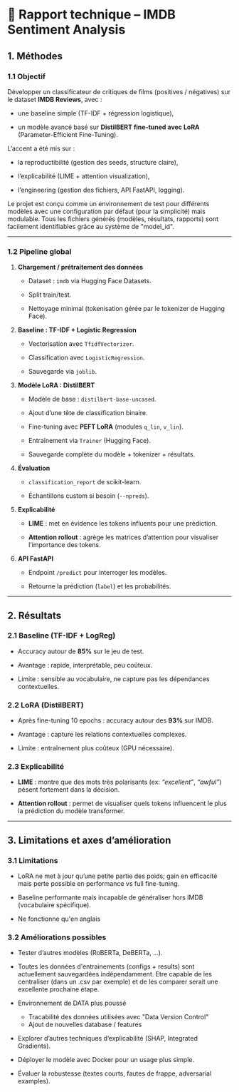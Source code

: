 ﻿# 📑 Rapport technique – IMDB Sentiment Analysis

## 1. Méthodes

### 1.1 Objectif

Développer un classificateur de critiques de films (positives / négatives) sur le dataset **IMDB Reviews**, avec :

-   une baseline simple (TF-IDF + régression logistique),
    
-   un modèle avancé basé sur **DistilBERT fine-tuned avec LoRA** (Parameter-Efficient Fine-Tuning).
    

L’accent a été mis sur :

-   la reproductibilité (gestion des seeds, structure claire),
    
-   l’explicabilité (LIME + attention visualization),
    
-   l’engineering (gestion des fichiers, API FastAPI, logging).

Le projet est conçu comme un environnement de test pour différents modèles avec une configuration par défaut (pour la simplicité) mais modulable.
Tous les fichiers générés (modèles, résultats, rapports) sont facilement identifiables grâce au système de "model_id".

----------

### 1.2 Pipeline global

1.  **Chargement / prétraitement des données**
    
    -   Dataset : `imdb` via Hugging Face Datasets.
        
    -   Split train/test.
        
    -   Nettoyage minimal (tokenisation gérée par le tokenizer de Hugging Face).
        
2.  **Baseline : TF-IDF + Logistic Regression**
    
    -   Vectorisation avec `TfidfVectorizer`.
        
    -   Classification avec `LogisticRegression`.
        
    -   Sauvegarde via `joblib`.
        
3.  **Modèle LoRA : DistilBERT**
    
    -   Modèle de base : `distilbert-base-uncased`.
        
    -   Ajout d’une tête de classification binaire.
        
    -   Fine-tuning avec **PEFT LoRA** (modules `q_lin`, `v_lin`).
        
    -   Entraînement via `Trainer` (Hugging Face).
        
    -   Sauvegarde complète du modèle + tokenizer + résultats.
        
4.  **Évaluation**
    
    -   `classification_report` de scikit-learn.
        
    -   Échantillons custom si besoin (`--npreds`).
        
5.  **Explicabilité**
    
    -   **LIME** : met en évidence les tokens influents pour une prédiction.
        
    -   **Attention rollout** : agrège les matrices d’attention pour visualiser l’importance des tokens.
        
6.  **API FastAPI**
    
    -   Endpoint `/predict` pour interroger les modèles.
        
    -   Retourne la prédiction (`label`) et les probabilités.
        

----------

## 2. Résultats

### 2.1 Baseline (TF-IDF + LogReg)

-   Accuracy autour de **85%** sur le jeu de test.
    
-   Avantage : rapide, interprétable, peu coûteux.
    
-   Limite : sensible au vocabulaire, ne capture pas les dépendances contextuelles.
    

### 2.2 LoRA (DistilBERT)

-   Après fine-tuning 10 epochs : accuracy autour des **93%** sur IMDB.
    
-   Avantage : capture les relations contextuelles complexes.
    
-   Limite : entraînement plus coûteux (GPU nécessaire).
    

### 2.3 Explicabilité

-   **LIME** : montre que des mots très polarisants (ex: _“excellent”_, _“awful”_) pèsent fortement dans la décision.
    
-   **Attention rollout** : permet de visualiser quels tokens influencent le plus la prédiction du modèle transformer.
    

----------

## 3. Limitations et axes d’amélioration

### 3.1 Limitations

-   LoRA ne met à jour qu’une petite partie des poids; gain en efficacité mais perte possible en performance vs full fine-tuning.
        
-   Baseline performante mais incapable de généraliser hors IMDB (vocabulaire spécifique).
    
- Ne fonctionne qu'en anglais


### 3.2 Améliorations possibles

-   Tester d’autres modèles (RoBERTa, DeBERTa, ...). 

-  Toutes les données d'entrainements (configs + results) sont actuellement sauvegardées indépendamment.
Etre capable de les centraliser (dans un .csv par exemple) et de les comparer serait une excellente prochaine étape.

-  Environnement de DATA plus poussé 
	- Tracabilité des données utilisées avec "Data Version Control"
	- Ajout de nouvelles database / features 
    
-   Explorer d’autres techniques d’explicabilité (SHAP, Integrated Gradients).
    
-   Déployer le modèle avec Docker pour un usage plus simple.
    
-   Évaluer la robustesse (textes courts, fautes de frappe, adversarial examples).
